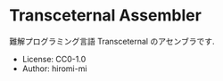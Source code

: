 # Transceternal Assembler

難解プログラミング言語 Transceternal のアセンブラです.

* License: CC0-1.0
* Author: hiromi-mi
